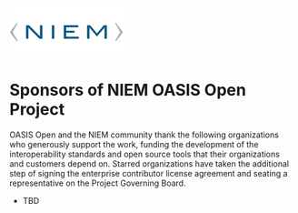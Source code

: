 <img src="NIEM-icon.png" width="200">

# Sponsors of NIEM OASIS Open Project

OASIS Open and the NIEM community thank the following organizations who generously support the work, funding the development of the interoperability standards and open source tools that their organizations and customers depend on. Starred organizations have taken the additional step of signing the enterprise contributor license agreement and seating a representative on the Project Governing Board.

* TBD

